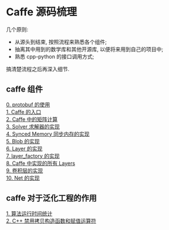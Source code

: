 # Caffe 源码梳理  
几个原则:  
- 从源头到结束, 按照流程来熟悉各个组件;   
- 抽离其中用到的数学库和其他开源库, 以便将来用到自己的项目中;  
- 熟悉 cpp-python 的接口调用方式;  

搞清楚流程之后再深入细节.   
## caffe 组件 
[0. protobuf 的使用](./doc/caffe_component/protobuf.md)   
[1. Caffe 的入口](./doc/caffe_component/caffe_main.md)   
[2. Caffe 中的矩阵计算](./doc/caffe_component/math_functions.md)  
[3. Solver 求解器的实现](./doc/caffe_component/solver.md)   
[4. Synced Memory 同步内存的实现](./doc/caffe_component/synced_memory.md)   
[5. Blob 的实现](./doc/caffe_component/blob.md)   
[6. Layer 的实现](./doc/caffe_component/layer.md)   
[7. layer_factory 的实现](./doc/caffe_component/layer_factory.md)   
[8. Caffe 中实现的所有 Layers](./doc/caffe_component/all_caffe_layers.md)   
[9. 卷积层的实现](./doc/caffe_component/conv_layer.md)   
[10. Net 的实现](./doc/caffe_component/conv_layer.md)   



## caffe 对于泛化工程的作用   

[1. 算法运行时间统计](./doc/caffe_for_other_projects/time_consume.md)   
[2. C++ 禁用拷贝构造函数和赋值运算符](./doc/caffe_for_other_projects/disable_copy-assignment_operator.md)   
